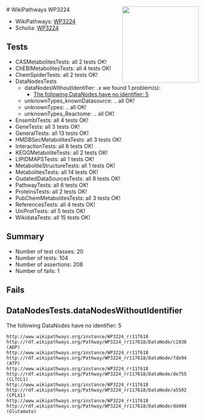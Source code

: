 <img style="float: right; width: 200px" src="https://upload.wikimedia.org/wikipedia/commons/thumb/8/83/Wplogo_with_text_500.png/640px-Wplogo_with_text_500.png" />
# WikiPathways WP3224

* WikiPathways: [WP3224](https://new.wikipathways.org/pathways/WP3224)
* Scholia: [WP3224](https://scholia.toolforge.org/wikipathways/WP3224)
## Tests
* CASMetabolitesTests: all 2 tests OK!
* ChEBIMetabolitesTests: all 4 tests OK!
* ChemSpiderTests: all 2 tests OK!
* DataNodesTests
    * dataNodesWithoutIdentifier: .x we found 1 problem(s):
        * [The following DataNodes have no identifier: 5](#d2d32fa4)
    * unknownTypes_knownDatasource: .. all OK!
    * unknownTypes: .. all OK!
    * unknownTypes_Reactome: .. all OK!
* EnsemblTests: all 4 tests OK!
* GeneTests: all 3 tests OK!
* GeneralTests: all 13 tests OK!
* HMDBSecMetabolitesTests: all 3 tests OK!
* InteractionTests: all 8 tests OK!
* KEGGMetaboliteTests: all 2 tests OK!
* LIPIDMAPSTests: all 1 tests OK!
* MetaboliteStructureTests: all 1 tests OK!
* MetabolitesTests: all 14 tests OK!
* OudatedDataSourcesTests: all 8 tests OK!
* PathwayTests: all 6 tests OK!
* ProteinsTests: all 2 tests OK!
* PubChemMetabolitesTests: all 3 tests OK!
* ReferencesTests: all 4 tests OK!
* UniProtTests: all 5 tests OK!
* WikidataTests: all 15 tests OK!


## Summary

* Number of test classes: 20
* Number of tests: 104
* Number of assertions: 208
* Number of fails: 1

## Fails

<a name="d2d32fa4" />

## DataNodesTests.dataNodesWithoutIdentifier

The following DataNodes have no identifier: 5
```
http://www.wikipathways.org/instance/WP3224_rr117618 http://rdf.wikipathways.org/Pathway/WP3224_rr117618/DataNode/c1936 (ADP)
http://www.wikipathways.org/instance/WP3224_rr117618 http://rdf.wikipathways.org/Pathway/WP3224_rr117618/DataNode/fde94 (ATP)
http://www.wikipathways.org/instance/WP3224_rr117618 http://rdf.wikipathways.org/Pathway/WP3224_rr117618/DataNode/de755 (CLTCL1)
http://www.wikipathways.org/instance/WP3224_rr117618 http://rdf.wikipathways.org/Pathway/WP3224_rr117618/DataNode/a5502 (CPLX1)
http://www.wikipathways.org/instance/WP3224_rr117618 http://rdf.wikipathways.org/Pathway/WP3224_rr117618/DataNode/dd404 (Glutamate)
```

